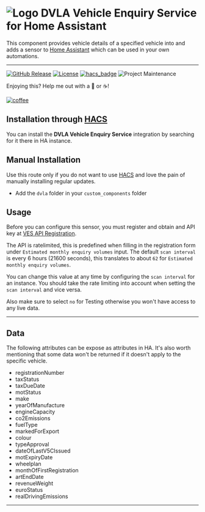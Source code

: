 # ![Logo](https://github.com/jampez77/DVLA-Vehicle-Enquiry-Service/blob/main/logo.png "DVLA Logo") DVLA Vehicle Enquiry Service for Home Assistant

This component provides vehicle details of a specified vehicle into and adds a sensor to [Home Assistant](https://www.home-assistant.io/) which can be used in your own automations.

---

[![GitHub Release][releases-shield]][releases]
[![License][license-shield]](LICENSE.md)
[![hacs_badge](https://img.shields.io/badge/HACS-Default-orange.svg?style=for-the-badge)](https://github.com/custom-components/hacs)
![Project Maintenance][maintenance-shield]


Enjoying this? Help me out with a :beers: or :coffee:!

[![coffee](https://www.buymeacoffee.com/assets/img/custom_images/black_img.png)](https://www.buymeacoffee.com/whenitworks)


## Installation through [HACS](https://hacs.xyz/)
You can install the **DVLA Vehicle Enquiry Service** integration by searching for it there in HA instance.

## Manual Installation
Use this route only if you do not want to use [HACS](https://hacs.xyz/) and love the pain of manually installing regular updates.
* Add the `dvla` folder in your `custom_components` folder

## Usage

Before you can configure this sensor, you must register and obtain and API key at [VES API Registration](https://register-for-ves.driver-vehicle-licensing.api.gov.uk/).

The API is ratelimited, this is predefined when filling in the registration form under `Estimated monthly enquiry volumes` input. The default `scan interval` is every 6 hours (21600 seconds), this translates to about `62` for `Estimated monthly enquiry volumes`. 

You can change this value at any time by configuring the `scan interval` for an instance. You should take the rate limiting into account when setting the `scan interval` and vice versa.

Also make sure to select `no` for Testing otherwise you won't have access to any live data.

---
## Data 
The following attributes can be expose as attributes in HA. It's also worth mentioning that some data won't be returned if it doesn't apply to the specific vehicle.

- registrationNumber
- taxStatus
- taxDueDate
- motStatus
- make
- yearOfManufacture
- engineCapacity
- co2Emissions
- fuelType
- markedForExport
- colour
- typeApproval
- dateOfLastV5CIssued
- motExpiryDate
- wheelplan
- monthOfFirstRegistration
- artEndDate
- revenueWeight
- euroStatus
- realDrivingEmissions

---

[commits-shield]: https://img.shields.io/github/commit-activity/y/jampez77/DVLA-Vehicle-Enquiry-Services.svg?style=for-the-badge
[commits]: https://github.com/jampez77/DVLA-Vehicle-Enquiry-Service/commits/main
[license-shield]: https://img.shields.io/github/license/jampez77/DVLA-Vehicle-Enquiry-Service.svg?style=for-the-badge
[maintenance-shield]: https://img.shields.io/badge/Maintainer-Jamie%20Nandhra--Pezone-blue
[releases-shield]: https://img.shields.io/github/v/release/jampez77/DVLA-Vehicle-Enquiry-Service.svg?style=for-the-badge
[releases]: https://github.com/jampez77/DVLA-Vehicle-Enquiry-Service/releases 
